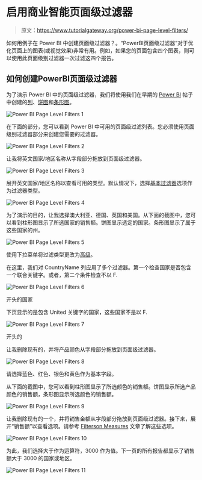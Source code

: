 # 启用商业智能页面级过滤器

> 原文：<https://www.tutorialgateway.org/power-bi-page-level-filters/>

如何用例子在 Power BI 中创建页面级过滤器？。“PowerBI页面级过滤器”对于优化页面上的图表(或视觉效果)非常有用。例如，如果您的页面包含四个图表，则可以使用此页面级别过滤器一次过滤这四个报告。

## 如何创建PowerBI页面级过滤器

为了演示 Power BI 中的页面级过滤器，我们将使用我们在早期的 [Power BI](https://www.tutorialgateway.org/power-bi-tutorial/) 帖子中创建的[列](https://www.tutorialgateway.org/column-chart-in-power-bi/)、[饼图](https://www.tutorialgateway.org/pie-chart-in-power-bi/)和[条形图](https://www.tutorialgateway.org/power-bi-bar-chart/)。

![Power BI Page Level Filters 1](img/d1319d9f37d12986c21b5a74bd315560.png)

在下面的部分，您可以看到 Power BI 中可用的页面级过滤列表。您必须使用页面级别过滤器部分来创建您需要的过滤器。

![Power BI Page Level Filters 2](img/2783beca2c6d0c4789ebb3a1d625a9a7.png)

让我将英文国家/地区名称从字段部分拖放到页面级过滤器。

![Power BI Page Level Filters 3](img/0ca2f4d7a70365033652d7f351bb3193.png)

展开英文国家/地区名称以查看可用的类型。默认情况下，选择[基本过滤器](https://www.tutorialgateway.org/power-bi-basic-filters/)选项作为过滤器类型。

![Power BI Page Level Filters 4](img/4a61d7674966a146cdaecf474a7d1a13.png)

为了演示的目的，让我选择澳大利亚、德国、英国和美国。从下面的截图中，您可以看到柱形图显示了所选国家的销售额。饼图显示选定的国家。条形图显示了属于这些国家的州。

![Power BI Page Level Filters 5](img/23bb8cc0051f72e63045339eed54eab5.png)

使用下拉菜单将过滤类型更改为[高级](https://www.tutorialgateway.org/power-bi-advanced-filters/)。

在这里，我们对 CountryName 列应用了多个过滤器。第一个检查国家是否包含一个联合关键字。或者，第二个条件检查不以 F.

![Power BI Page Level Filters 6](img/82ba7f027dab590e097db705100209df.png)

开头的国家

下页显示的是包含 United 关键字的国家，这些国家不是以 F.

![Power BI Page Level Filters 7](img/af8c39e70f7e29a6165a78c991492c6c.png)

开头的

让我删除现有的，并将产品颜色从字段部分拖放到页面级过滤器。

![Power BI Page Level Filters 8](img/6b78047097f60d190ab904dccb02ddce.png)

请选择蓝色、红色、银色和黄色作为基本字段。

从下面的截图中，您可以看到柱形图显示了所选颜色的销售额。饼图显示所选产品颜色的销售额，条形图显示所选颜色的销售额。

![Power BI Page Level Filters 9](img/9367456169932ac46233b65466914fb0.png)

让我删除现有的一个，并将销售金额从字段部分拖放到页面级过滤器。接下来，展开“销售额”以查看选项。请参考 [Filterson Measures](https://www.tutorialgateway.org/power-bi-filters-on-measures/) 文章了解这些选项。

![Power BI Page Level Filters 10](img/40dd09d2d0f8aec761ecc847ff96acde.png)

为此，我们选择大于作为运算符，3000 作为值。下一页的所有报告都显示了销售额大于 3000 的国家或地区。

![Power BI Page Level Filters 11](img/91ff2b0953e82a7034160d92a58ab0e1.png)